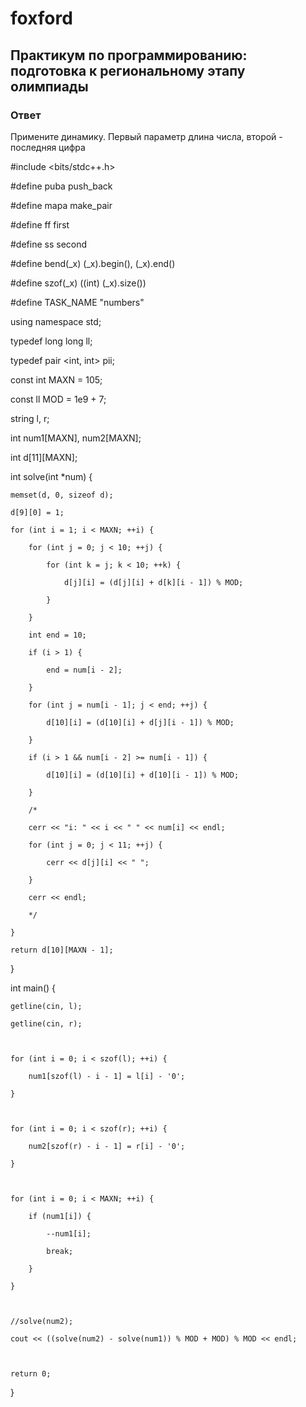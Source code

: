 # foxford
## Практикум по программированию: подготовка к региональному этапу олимпиады ##
### Ответ ###
Примените динамику. Первый параметр длина числа, второй - последняя цифра

#include <bits/stdc++.h>

#define puba push_back

#define mapa make_pair

#define ff first

#define ss second

#define bend(_x) (_x).begin(), (_x).end()

#define szof(_x) ((int) (_x).size())

#define TASK_NAME "numbers"

 

using namespace std;

typedef long long ll;

typedef pair <int, int> pii;

const int MAXN = 105;

const ll MOD = 1e9 + 7;

 

string l, r;

int num1[MAXN], num2[MAXN];

int d[11][MAXN];

 

int solve(int *num) {

    memset(d, 0, sizeof d);

    d[9][0] = 1;

    for (int i = 1; i < MAXN; ++i) {

        for (int j = 0; j < 10; ++j) {

            for (int k = j; k < 10; ++k) {

                d[j][i] = (d[j][i] + d[k][i - 1]) % MOD;

            }

        }

        int end = 10;

        if (i > 1) {

            end = num[i - 2];

        }

        for (int j = num[i - 1]; j < end; ++j) {

            d[10][i] = (d[10][i] + d[j][i - 1]) % MOD;

        }

        if (i > 1 && num[i - 2] >= num[i - 1]) {

            d[10][i] = (d[10][i] + d[10][i - 1]) % MOD;

        }

        /*

        cerr << "i: " << i << " " << num[i] << endl;

        for (int j = 0; j < 11; ++j) {

            cerr << d[j][i] << " ";

        }

        cerr << endl;

        */

    }

    return d[10][MAXN - 1];

}

 

int main() {        

 

    getline(cin, l);

    getline(cin, r);

 

    for (int i = 0; i < szof(l); ++i) {

        num1[szof(l) - i - 1] = l[i] - '0';

    }

 

    for (int i = 0; i < szof(r); ++i) {

        num2[szof(r) - i - 1] = r[i] - '0';

    }

 

    for (int i = 0; i < MAXN; ++i) {

        if (num1[i]) {

            --num1[i];

            break;

        }

    }

 

    //solve(num2);

    cout << ((solve(num2) - solve(num1)) % MOD + MOD) % MOD << endl;

 

    return 0;

}
